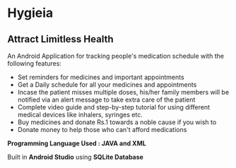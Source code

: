 # Hygieia
## Attract Limitless Health

An Android Application for tracking people's medication schedule with the following features:
- Set reminders for medicines and important appointments
- Get a Daily schedule for all your medicines and appointments
- Incase the patient misses multiple doses, his/her family members will be notified via an alert message to take extra care of the patient
- Complete video guide and step-by-step tutorial for using different medical devices like inhalers, syringes etc.
- Buy medicines and donate Rs.1 towards a noble cause if you wish to
- Donate money to help those who can't afford medications

**Programming Language Used : JAVA and XML**

Built in **Android Studio**  using **SQLite Database**
 
